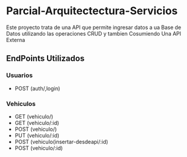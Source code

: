 # Parcial-Arquitectectura-Servicios

Este proyecto trata de una API que permite ingresar datos a ua Base de Datos utilizando las operaciones CRUD y tambien Cosumiendo Una API Externa

##  EndPoints Utilizados 
### Usuarios
- POST (auth/,login)

### Vehiculos
- GET (vehiculo/)
- GET (vehiculo/:id)
- POST (vehiculo/)
- PUT (vehiculo/:id)
- POST (vehiculo(insertar-desdeapi/:id)
- POST (vehiculo/:id)

